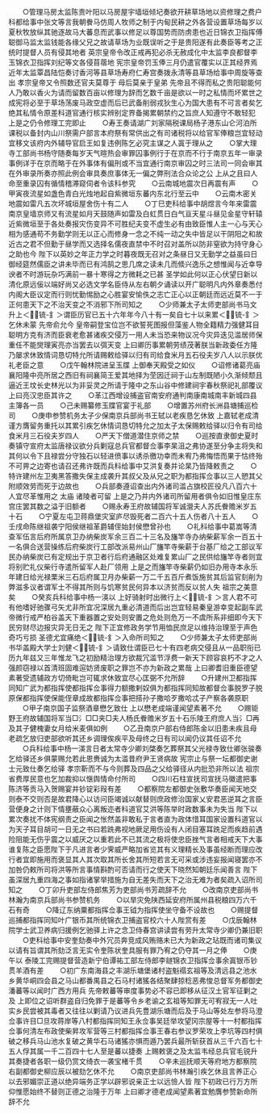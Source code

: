 <!-- { "loadSidebar": true } -->
　　○管理马房太监陈贵叶阳以马房屋宇墙垣倾圮奏欲开耕草场地以资修理之费户科都给事中张文等言我朝餋马仿周人牧师之制于内甸民耕之外各营设置草场每岁以夏秋牧放纵其驰逐故马大蕃息而武事以修足以尊国势而防虏患也近日锦衣卫指挥傅聪御马监太监钱能各缘父兄之故请草场为业既误听之于是贵阳遂有此奏臣等考之正统时提督人员有侵其地者  英宗皇帝令改正戒再犯必杀无赦成化中太监李良都督李玉锦衣卫指挥刘纪等文各侵苜蓿地  宪宗皇帝罚玉俸三月仍遣官覆实以正其经界焉近年太监覃昌陆恺奏讨香河等县草场寿府仁寿宫奏拨永清等县草场给事中周旋等查出  孝宗皇帝又令照数还官夫莫尊于  母后莫亲于皇弟  先帝且不得而私之贵阳聪能何人乃敢以香火为请而留数百亩以修理为辞而乞数千亩是欲以一时之私情而坏累世之成宪将必至于草场荡废马政空虚而后已武备削弱戎狄生心为国大患有不可言者矣乞绝其私情令原差科道官通行核实辨别定界备揭累朝禁约之旨庶人知遵守不敢轻犯  上是之仍令修理工完即止
　　○寿王奏请湖广刘家隔税课局杨子港东山仑河泊所课税以备封内山川祭需户部言本府祭有常供出之有司诸税将以给官军俸粮岂宜轻动宜移文该府内外辅导官启王如复违例陈乞必究主谋之人寘于理从之
　　○掌大理寺工部尚书杨守随奏每岁天气暄热会审罪囚事例行于在京而不行于南京五年一审录事例详于在京而略于在外事体有偏刑或不当宜通行南京审囚之时三法司一同会审其在外审录所奏亦照此例会审具奏庶事体无一偏之弊刑法合众论之公  上从之且曰人命至重录囚有循情稽滞窥伺者令该科参究
　　○云南城地震次日再震有声
　　○甲寅夜流星如盏色青白光烛地起自紫微垣东蕃内东北行至云中
　　○云南木密关地震如雷凡五次坏城垣屋舍伤十有二人
　　○丁巳吏科给事中胡煜言今年来雷震南京皇墙京师又有流星如月天鼓随声如雷及白虹贯日白气亘天星斗昼见金星守轩辕近紫微垣至于各处奏报灾伤变异不可胜纪夫变不虚生必有由致臣惟人主一心与天心相为感通苟不务勤学则无以正心而修身一念之不纯一动之失中皆足以干阴阳之和故近古之君不但勤于昼学而又选择名儒夜直禁中不时召对盖所以防非窒欲为持守身心之助也今  陛下以英妙之年正力学之时暮夜既无召对之条昼日又无勤学之益虽曰日御经筵然儒臣之讲未毕而已有鸿鹄之思几席之读未几而倐兴逸乐之想惟闻与近幸导谀者不时游玩杂巧满前一暴十寒得之方微耗之已甚  圣学如此何以正心伏望日新以清化原远佞以端好尚又必选文学名臣侍从左右朝夕诵读以开广聪明凡内外章奏悉付内阁大臣议定而行则忧勤惕励之心胜宴安愉佚之志亡正心以正朝廷而远近莫不一于正何患天下之不治天变之不消邪下所司知之
　　○少师兼太子太师吏部尚书马文升上＜锍-釒＞谓臣历官已五十六年年今八十有一矣自七十以来累＜锍-釒＞乞休未蒙  先帝俞允今  皇帝嗣登宝位岂不欲誓死图报但藻鉴人物全籍精力强健耳目聪明方克有济而臣衰老愈甚诸疾交侵万一用人未当恐来物议况今灾异迭见滥居师保重任不能爕理寅亮亦当罢去以弭天变  上曰卿历事累朝劳绩茂著朕当新政委任方隆乃屡求休致情词恳切特允所请赐敕给驿以归有司给食米月五石役夫岁八人以示朕优礼老臣之意
　　○戊午翰林院进呈玉牒  上御奉天殿受之如仪
　　○诏修诸葛亮庙襄阳隆中亮所居之西旧有祠襄简王爱其地择为茔因迁祠于山左制既陋小久渐倾颓且逼近王坟长史林光以为非妥灵之所请于隆中之东山谷中修建祠宇春秋祭祀礼部覆议  上曰亮汉忠臣其许之
　　○革江西增设捕盗官南安府通判南康南城南丰新城四县主簿各一员
　　○己未赐纂修玉牒官宴于礼部
　　○增置苏州府长洲县塘捕巡检司
　　○庚申参赞机务太子少保南京兵部尚书王轼以老疾恳乞休致  上嘉轼老成清谨方膺留务重托以其累引疾乞休情词恳切特允之加太子太保赐敕给驿以归令有司给食米月三石役夫岁四人
　　○严天下僧道潜住京师之禁
　　○巡按直隶御史夏时奏镇守宣府太监唐禄议欲分兵剿寇总兵官都督佥事李杲沮之弗协遂至分争主将失和其何以令下且禄尝分守独石以轻进偾事以诱杀徼功幸而未宥乃弗悔悟而果于怙终殆不可畀之边寄也请召还弗许既而兵科给事中艾洪复奏并论杲乃皆降敕责之
　　○特许建州左卫夷黑答撒失保主成袭升其叔父及从兄之职为都指挥佥事以三人愬其父附顺效劳而死于边故也
　　○兵部奏遵诏查出内外诸司滥占旗校匠役凡八百六十人宜尽革惟用之  太庙  诸陵者可留  上是之乃并内外诸司所留用者俱令如旧惟皇庄东宫庄罢其数之溢于旧额者
　　○赐永寿王府故辅国将军诚瀯夫人苏氏餋赡米岁五十石
　　○宁夏左屯卫蒋鼎堡灾室庐尽毁死者二百六十五人伤者八十五人
　　○壬戌命陈继祖袭宁阳侯继祖革爵辅侄始封侯懋曾孙也
　　○礼科给事中葛嵩等清查军伍言后府所属京卫办纳柴炭军余三百二十三名及旛竿寺办纳柴薪军余一百五十一名俱合送营操练后府柴炭行工部改派易州山厂旛竿寺柴薪于台基厂给之工部议军民办纳柴炭已有定规出于京卫者行后府通融区处难复累山厂之民供给旛竿寺者则宜将别贮礼仪柴行寺遣所留军人赴厂领用  上是之而旛竿寺柴薪仍如旧办用寺本永乐年建日给光禄栗米三石后府属卫月办柴薪一万二千五百斤煮饭施贫其后监官刻削为弊滋多议者谓军士不得其所则与饥寒贫民何异本以济贫而反以贫人失  祖宗之美意矣
　　○癸亥兵科给事中杨一渶以  上好骑射时出微行上＜锍-釒＞言人君不可有他嗜好驰骤弓矢尤非所宜况深居九重必清道而后出岂宜轻易秦皇游幸变起副车武帝微行戒严柏谷盖天下重器置之安处则安置之危处则危万一不虞所系非细即今天下民穷财尽边报灾异无日无之  陛下正宜修政务学节用恤民庶足以维持治理至于声色奇巧亏损  圣德尤宜痛绝＜锍-釒＞入命所司知之
　　○少师兼太子太师吏部尚书华盖殿大学士刘健＜锍-釒＞请致仕谓臣已七十有四老病交侵且从一品职衔已历九年兹又三年惟龙飞之初励精治理方欲裁冗滥节浮费一新天下顾容哀朽不才之人强颜窃禄以首清班固难逭妨贤废职之罪岂不亦为新政之累哉  上曰卿耆旧重臣德望素著受遗辅政方切倚毗岂可辄求休致宜尽心匡弼不允所辞
　　○升建州卫都指挥同知广武为都指挥使都指挥佥事得力额撒剌奴俱为都指挥同知故都督佥事脱罗子脱原保都指挥使保能侄章成故都指挥佥事把搭孙子撒哈歹撒哈忒子产察各袭原职
　　○甲子南京国子监祭酒章懋乞致仕  上以懋老成端谨闻望素著不允
　　○赐钜野王府故辅国将军当□氵□□夹□夫人杨氏餋赡米岁五十石乐陵王府庶人当氵□再及其子健槐妻女月给米麦俱如例
　　○乙丑南京户部右侍郎陈金以旧患未疾且母老疏乞放归吏部欲听其还乡调理俟疾平及母终之日有司以闻仍议其任诏不允
　　○兵科给事中杨一渶言日者太常寺少卿刘棨奏乞葬祭其父光禄寺致仕卿张骏奏乞给驿还乡俱蒙赐允若此恩赉诚为太滥昔府尹王贤病故  宪宗止与祭一坛都御史谢士元致仕奏乞给驿  孝宗靳而不与今则葬及四品之父给驿径从内批恐非所以法  祖宗省费厚民意也乞加裁抑以惬舆情命付所司
　　○四川石柱宣抚司宣抚马徽遣把事陈济等贡马入贺赐宴并钞锭彩叚有差
　　○都察院左都御史张敷华奏臣闻天地交则泰不交则否是故君降心以访问臣竭诚以献替则庶政修治国家乂安君恶逆耳之言臣营便身之计则下情壅蔽众心离叛迩者科道官艾洪等陈举时政数事未为失当  陛下以累次奏扰不体宪纲责之臣闻之怅然盖非敢私于言者直为政体惜耳国家设置科道官以为天子耳目胡可一日无之书曰若跣弗视地厥足用伤设有人闭目塞耳跣足而疾趋前遇险阻能无伤乎震之以威厌之以重若此不已其流之极将使忠臣挫气言者相戒天下大事谁复陈之臣愿陛下于凡进言者少霁威严略加省览其有义理精长及事虽经断而理应改行者宜即施用而褒显其人其次取其所长舍其所短若言无可采或涉违妄报闻寝罢亦不加咎仍敕所司将洪等所言事情斟酌可否请而行之使天下晓然知朝廷乐闻善言  陛下虽深居九重四海之事如指诸掌举措施为自无差失而天下之治无难为者矣疏入诏所司知之
　　○丁卯升吏部左侍郎焦芳为吏部尚书芳疏辞不允
　　○改南京吏部尚书林瀚为南京兵部尚书参赞机务
　　○以旱灾免陕西延安府所属州县税粮四万六千石有奇
　　○降辽东纳粟都指挥佥事王钺为指挥使坐守备不设故也
　　○赐提督巡捕都指挥同知叶广银币其所统锦衣卫捕盗官校六十人陛赏有差
　　○戊辰翰林院学士武卫养病归援例乞驰驿上许之念卫侍春宫讲读尝有劳升太常寺少卿仍兼旧职
　　○吏科给事中安奎劾奏中外冗员奔竞成风贿赂未已大为新政之玷既而诸司集议以请有旨谓其所劾泛言无实令奎陈状奎具服有罪乃宥之仍夺其一月之俸
　　○庚午以  泰陵工完赐提督营造新宁伯谭祐工部左侍郎李鐩锦衣卫指挥佥事余寘银币钞贯羊酒有差
　　○初广东南海县之丰湖乐塘堡诸村盗魁禢玄祖等及清远县之池水乡黄华峒四会县之马山都番禺县之石马村诸猺各结聚肆掠稔恶弗悛总督军务都御史潘蕃等以闻时广西方用兵  先帝敕蕃等审度事势必不容已即移从征汉土官军征剿之及  上即位之诏听群盗自归免罪于是蕃等令乡老谕之玄祖等知罪无可宥寂无一人吐实乡民尝被其毒者又往往以剿请乃议进兵先豊湖乐塘而后及于马山等处左参将马澄佥事许目□旦攻蒋岸等八村都指挥同知王永佥事吴廷举攻望冈宗屋等十一村都指挥佥事何清左布政使柴昇攻军营等三村都指挥佥事王春右参议罗荣攻上李坑等四村俱破之移兵马山池水复破之黄华石马诸猺亦惧而遁乃罢兵最所斩获首从三千六百七十五人俘其属一千二百四十七人至是蕃以捷奏  上赐敕褒之及太监韦经总兵官毛锐升其奏捷者各职一级仍赏文绮衣一袭宝楮千贯
　　○辛未巡抚顺天等府地方都察院右副都御史柳应辰以被劾乞休不允
　　○南京吏部尚书林瀚引疾乞休且言养正心以去邪媚崇正道以绝异端务正学以辟邪说亲正士以远憸人皆  陛下初政已行万方所仰惟愿始终不替则正德之治隆于万年  上曰卿才德老成闻望素著宜勉膺参赞新命所辞不允
